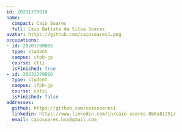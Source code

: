 ```yaml
---
id: 20231370010
name:
  compact: Caio Soares
  full: Caio Batista da Silva Soares
avatar: https://github.com/caiosoares1.png
occupations:
- id: 20201780005
  type: student
  campus: ifpb-jp
  course: ctii
  isFinished: true
- id: 20231370010
  type: student
  campus: ifpb-jp
  course: cstsi
  isFinished: false
addresses:
  github: https://github.com/caiosoares1
  linkedin: https://www.linkedin.com/in/caio-soares-8b8a81251/
  email: caiosoares.bss@gmail.com
---
```

